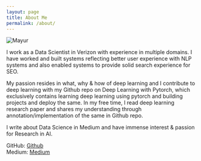 ```yaml
---
layout: page
title: About Me
permalink: /about/
---
```


![Mayur]({{site.url}}/assets/images/profile/mayur.jpg) 



I work as a Data Scientist in Verizon with experience in multiple domains. I have worked and built systems reflecting 
better user experience with NLP systems and also enabled systems to provide solid search experience for SEO.

My passion resides in what, why & how of deep learning and I contribute to deep learning with my Github repo on Deep Learning with Pytorch, which exclusively contains learning deep learning using pytorch and building projects and deploy the same. In my free time, I read deep learning research paper and shares my understanding through annotation/implementation of the same in Github repo.

I write about Data Science in Medium and have immense interest & passion for Research in AI.


GitHub: [Github](https://github.com/mayurji) \
Medium: [Medium](https://medium.com/@mayur87545)

[Github]: https://github.com/mayurji

